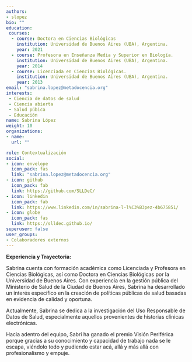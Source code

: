 ```yaml
---
authors:
- slopez
bio: ""
education: 
 courses:
  - course: Doctora en Ciencias Biológicas
    institution: Universidad de Buenos Aires (UBA), Argentina.
    year: 2021
  - course: Profesora en Enseñanza Media y Superior en Biología.
    institution: Universidad de Buenos Aires (UBA), Argentina.
    year: 2014
  - course: Licenciada en Ciencias Biológicas.
    institution: Universidad de Buenos Aires (UBA), Argentina.
    year: 2013
email: "sabrina.lopez@metadocencia.org"
interests:
 - Ciencia de datos de salud
 - Ciencia abierta
 - Salud púbica
 - Educación 
name: Sabrina López 
weight: 10
organizations:
- name: 
  url: ""

role: Contextualización
social:
- icon: envelope
  icon_pack: fas
  link: "sabrina.lopez@metadocencia.org"
- icon: github
  icon_pack: fab
  link: https://github.com/SLLDeC/
- icon: linkedin
  icon_pack: fab
  link: https://www.linkedin.com/in/sabrina-l-l%C3%B3pez-4b675851/
- icon: globe
  icon_pack: fas
  link: https://slldec.github.io/
superuser: false
user_groups:
- Colaboradores externos
---
```


**Experiencia y Trayectoria:**

Sabrina cuenta con formación académica como Licenciada y Profesora en Ciencias Biológicas, así como Doctora en Ciencias Biológicas por la Universidad de Buenos Aires. 
Con experiencia en la gestión pública del Ministerio de Salud de la Ciudad de Buenos Aires, Sabrina ha desarrollado un interés específico en la creación de políticas públicas de salud basadas en evidencia de calidad y oportuna.

Actualmente, Sabrina se dedica a la investigación del Uso Responsable de Datos de Salud, especialmente aquellos provenientes de historias clínicas electrónicas.

Hacia adentro del equipo, Sabri ha ganado el premio Visión Periférica porque gracias a su conocimiento y capacidad de trabajo nada se le escapa, viéndolo todo y pudiendo estar acá, allá y más allá con profesionalismo y empuje.
